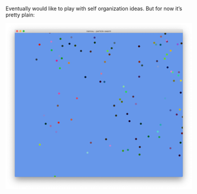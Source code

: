 Eventually would like to play with self organization ideas. But for now it’s pretty plain:

![Particle Swarm Preview](./images/basic.png)